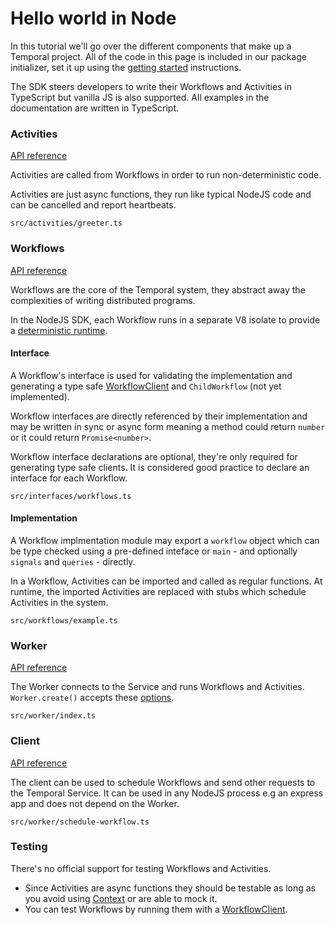 # Hello world in Node

In this tutorial we'll go over the different components that make up a Temporal project.
All of the code in this page is included in our package initializer, set it up using the [getting started](/docs/node/getting-started) instructions.

The SDK steers developers to write their Workflows and Activities in TypeScript but vanilla JS is also supported. All examples in the documentation are written in TypeScript.

### Activities

[API reference](https://nodejs.temporal.io/api/modules/activity)

Activities are called from Workflows in order to run non-deterministic code.

Activities are just async functions, they run like typical NodeJS code and can be cancelled and report heartbeats.

`src/activities/greeter.ts`

<!--SNIPSTART nodejs-hello-activity {"enable_source_link": false}-->
<!--SNIPEND-->

### Workflows

[API reference](https://nodejs.temporal.io/api/modules/workflow)

Workflows are the core of the Temporal system, they abstract away the complexities of writing distributed programs.

In the NodeJS SDK, each Workflow runs in a separate V8 isolate to provide a [deterministic runtime](./determinism).

#### Interface

A Workflow's interface is used for validating the implementation and generating a type safe [WorkflowClient](https://nodejs.temporal.io/api/interfaces/client.workflowclient) and `ChildWorkflow` (not yet implemented).

Workflow interfaces are directly referenced by their implementation and may be written in sync or async form meaning a method could return `number` or it could return `Promise<number>`.

Workflow interface declarations are optional, they're only required for generating type safe clients. It is considered good practice to declare an interface for each Workflow.

`src/interfaces/workflows.ts`

<!--SNIPSTART nodejs-hello-workflow-interface {"enable_source_link": false}-->
<!--SNIPEND-->

#### Implementation

A Workflow implmentation module may export a `workflow` object which can be type checked using a pre-defined inteface or `main` - and optionally `signals` and `queries` - directly.

In a Workflow, Activities can be imported and called as regular functions. At runtime, the imported Activities are replaced with stubs which schedule Activities in the system.

`src/workflows/example.ts`

<!--SNIPSTART nodejs-hello-workflow {"enable_source_link": false}-->
<!--SNIPEND-->

### Worker

[API reference](https://nodejs.temporal.io/api/modules/worker)

The Worker connects to the Service and runs Workflows and Activities.
`Worker.create()` accepts these [options](https://nodejs.temporal.io/api/interfaces/worker.workeroptions).

`src/worker/index.ts`

<!--SNIPSTART nodejs-hello-worker {"enable_source_link": false}-->
<!--SNIPEND-->

### Client

[API reference](https://nodejs.temporal.io/api/modules/client)

The client can be used to schedule Workflows and send other requests to the Temporal Service.
It can be used in any NodeJS process e.g an express app and does not depend on the Worker.

`src/worker/schedule-workflow.ts`

<!--SNIPSTART nodejs-hello-client {"enable_source_link": false}-->
<!--SNIPEND-->

### Testing

There's no official support for testing Workflows and Activities.

- Since Activities are async functions they should be testable as long as you avoid using [Context](https://nodejs.temporal.io/api/classes/activity.context) or are able to mock it.
- You can test Workflows by running them with a [WorkflowClient](https://nodejs.temporal.io/api/interfaces/client.workflowclient).
